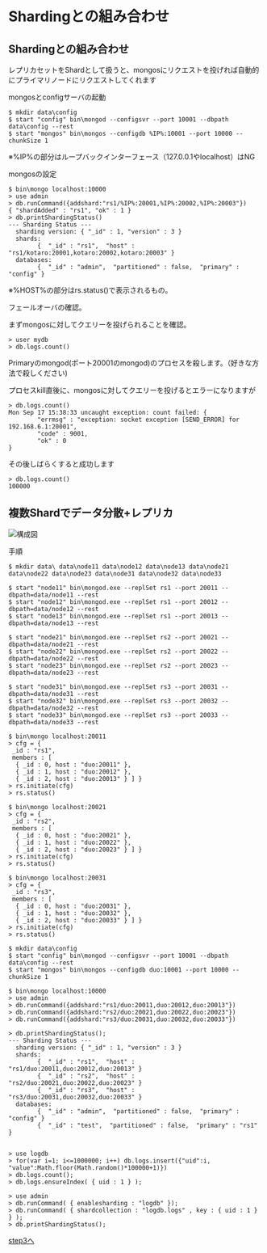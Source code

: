 Shardingとの組み合わせ
=================

Shardingとの組み合わせ
-----------------

レプリカセットをShardとして扱うと、mongosにリクエストを投げれば自動的にプライマリノードにリクエストしてくれます

mongosとconfigサーバの起動

```
$ mkdir data\config
$ start "config" bin\mongod --configsvr --port 10001 --dbpath data\config --rest
$ start "mongos" bin\mongos --configdb %IP%:10001 --port 10000 --chunkSize 1
```

※%IP%の部分はループバックインターフェース（127.0.0.1やlocalhost）はNG

mongosの設定

```
$ bin\mongo localhost:10000
> use admin
> db.runCommand({addshard:"rs1/%IP%:20001,%IP%:20002,%IP%:20003"})
{ "shardAdded" : "rs1", "ok" : 1 } 
> db.printShardingStatus()
--- Sharding Status ---
  sharding version: { "_id" : 1, "version" : 3 }
  shards:
        {  "_id" : "rs1",  "host" : "rs1/kotaro:20001,kotaro:20002,kotaro:20003" }
  databases:
        {  "_id" : "admin",  "partitioned" : false,  "primary" : "config" }
```

※%HOST%の部分はrs.status()で表示されるもの。

フェールオーバの確認。

まずmongosに対してクエリーを投げられることを確認。

```
> user mydb
> db.logs.count()
```

Primaryのmongod(ポート20001のmongod)のプロセスを殺します。（好きな方法で殺しください)

プロセスkill直後に、mongosに対してクエリーを投げるとエラーになりますが

```
> db.logs.count()
Mon Sep 17 15:38:33 uncaught exception: count failed: {
        "errmsg" : "exception: socket exception [SEND_ERROR] for 192.168.6.1:20001",
        "code" : 9001,
        "ok" : 0
}
```

その後しばらくすると成功します

```
> db.logs.count()
100000
```

複数Shardでデータ分散+レプリカ
-----------------

![構成図](https://cacoo.com/diagrams/kyoRpiZSDLv6f2lQ-EBC21.png)

手順
```
$ mkdir data\ data\node11 data\node12 data\node13 data\node21 data\node22 data\node23 data\node31 data\node32 data\node33

$ start "node11" bin\mongod.exe --replSet rs1 --port 20011 --dbpath=data/node11 --rest
$ start "node12" bin\mongod.exe --replSet rs1 --port 20012 --dbpath=data/node12 --rest
$ start "node13" bin\mongod.exe --replSet rs1 --port 20013 --dbpath=data/node13 --rest

$ start "node21" bin\mongod.exe --replSet rs2 --port 20021 --dbpath=data/node21 --rest
$ start "node22" bin\mongod.exe --replSet rs2 --port 20022 --dbpath=data/node22 --rest
$ start "node23" bin\mongod.exe --replSet rs2 --port 20023 --dbpath=data/node23 --rest

$ start "node31" bin\mongod.exe --replSet rs3 --port 20031 --dbpath=data/node31 --rest
$ start "node32" bin\mongod.exe --replSet rs3 --port 20032 --dbpath=data/node32 --rest
$ start "node33" bin\mongod.exe --replSet rs3 --port 20033 --dbpath=data/node33 --rest

$ bin\mongo localhost:20011
> cfg = {
 _id : "rs1", 
 members : [ 
  { _id : 0, host : "duo:20011" }, 
  { _id : 1, host : "duo:20012" }, 
  { _id : 2, host : "duo:20013" } ] } 
> rs.initiate(cfg)
> rs.status()

$ bin\mongo localhost:20021
> cfg = {
 _id : "rs2", 
 members : [ 
  { _id : 0, host : "duo:20021" }, 
  { _id : 1, host : "duo:20022" }, 
  { _id : 2, host : "duo:20023" } ] } 
> rs.initiate(cfg)
> rs.status()

$ bin\mongo localhost:20031
> cfg = {
 _id : "rs3", 
 members : [ 
  { _id : 0, host : "duo:20031" }, 
  { _id : 1, host : "duo:20032" }, 
  { _id : 2, host : "duo:20033" } ] } 
> rs.initiate(cfg)
> rs.status()

$ mkdir data\config
$ start "config" bin\mongod --configsvr --port 10001 --dbpath data\config --rest
$ start "mongos" bin\mongos --configdb duo:10001 --port 10000 --chunkSize 1

$ bin\mongo localhost:10000
> use admin
> db.runCommand({addshard:"rs1/duo:20011,duo:20012,duo:20013"})
> db.runCommand({addshard:"rs2/duo:20021,duo:20022,duo:20023"})
> db.runCommand({addshard:"rs3/duo:20031,duo:20032,duo:20033"})

> db.printShardingStatus();
--- Sharding Status ---
  sharding version: { "_id" : 1, "version" : 3 }
  shards:
        {  "_id" : "rs1",  "host" : "rs1/duo:20011,duo:20012,duo:20013" }
        {  "_id" : "rs2",  "host" : "rs2/duo:20021,duo:20022,duo:20023" }
        {  "_id" : "rs3",  "host" : "rs3/duo:20031,duo:20032,duo:20033" }
  databases:
        {  "_id" : "admin",  "partitioned" : false,  "primary" : "config" }
        {  "_id" : "test",  "partitioned" : false,  "primary" : "rs1" }


> use logdb
> for(var i=1; i<=1000000; i++) db.logs.insert({"uid":i, "value":Math.floor(Math.random()*100000+1)})
> db.logs.count();
> db.logs.ensureIndex( { uid : 1 } );  

> use admin
> db.runCommand( { enablesharding : "logdb" });  
> db.runCommand( { shardcollection : "logdb.logs" , key : { uid : 1 } } );
> db.printShardingStatus();

```

[step3へ](https://github.com/syokenz/marunouchi-mongodb/tree/master/20120926/fetarodc/step3)
